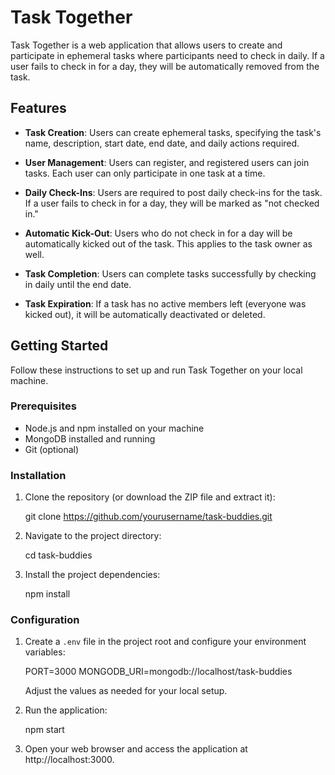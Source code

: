 # Task Together

Task Together is a web application that allows users to create and participate in ephemeral tasks where participants need to check in daily. If a user fails to check in for a day, they will be automatically removed from the task.

## Features

- **Task Creation**: Users can create ephemeral tasks, specifying the task's name, description, start date, end date, and daily actions required.

- **User Management**: Users can register, and registered users can join tasks. Each user can only participate in one task at a time.

- **Daily Check-Ins**: Users are required to post daily check-ins for the task. If a user fails to check in for a day, they will be marked as "not checked in."

- **Automatic Kick-Out**: Users who do not check in for a day will be automatically kicked out of the task. This applies to the task owner as well.

- **Task Completion**: Users can complete tasks successfully by checking in daily until the end date.

- **Task Expiration**: If a task has no active members left (everyone was kicked out), it will be automatically deactivated or deleted.

## Getting Started

Follow these instructions to set up and run Task Together on your local machine.

### Prerequisites

- Node.js and npm installed on your machine
- MongoDB installed and running
- Git (optional)

### Installation

1. Clone the repository (or download the ZIP file and extract it):

   git clone https://github.com/yourusername/task-buddies.git

2. Navigate to the project directory:

   cd task-buddies

3. Install the project dependencies:

   npm install

### Configuration

1. Create a `.env` file in the project root and configure your environment variables:

   PORT=3000
   MONGODB_URI=mongodb://localhost/task-buddies

   Adjust the values as needed for your local setup.

2. Run the application:

   npm start

3. Open your web browser and access the application at http://localhost:3000.
